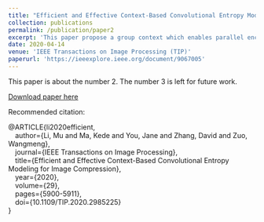 ```yaml
---
title: "Efficient and Effective Context-Based Convolutional Entropy Modelling for Image Compression"
collection: publications
permalink: /publication/paper2
excerpt: 'This paper propose a group context which enables parallel encoding and decoding inner groups for the 3D code block produced in DNN-based compression framework.'
date: 2020-04-14
venue: 'IEEE Transactions on Image Processing (TIP)'
paperurl: 'https://ieeexplore.ieee.org/document/9067005'
---
```

This paper is about the number 2. The number 3 is left for future work.

[Download paper here](https://ieeexplore.ieee.org/document/9067005)

Recommended citation: 

@ARTICLE{li2020efficient,  
&emsp;author={Li, Mu and Ma, Kede and You, Jane and Zhang, David and Zuo, Wangmeng},  
&emsp;journal={IEEE Transactions on Image Processing},   
&emsp;title={Efficient and Effective Context-Based Convolutional Entropy Modeling for Image Compression},   
&emsp;year={2020},  
&emsp;volume={29},  
&emsp;pages={5900-5911},  
&emsp;doi={10.1109/TIP.2020.2985225}  
}
